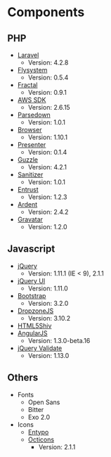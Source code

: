 # Components

## PHP

- [Laravel](http://laravel.com)
	- Version: 4.2.8
- [Flysystem](http://flysystem.thephpleague.com/)
	- Version: 0.5.4
- [Fractal](http://fractal.thephpleague.com/)
	- Version: 0.9.1
- [AWS SDK](https://aws.amazon.com/sdkforphp/)
	- Version: 2.6.15
- [Parsedown](http://parsedown.org/)
	- Version: 1.0.1
- [Browser](https://github.com/Ikimea/Browser)
	- Version: 1.10.1
- [Presenter](https://github.com/laracasts/Presenter)
	- Version: 0.1.4
- [Guzzle](http://guzzlephp.org/)
	- Version: 4.2.1
- [Sanitizer](https://github.com/daylerees/sanitizer)
	- Version: 1.0.1
- [Entrust](https://github.com/Zizaco/entrust)
	- Version: 1.2.3
- [Ardent](https://github.com/laravelbook/ardent)
	- Version: 2.4.2
- [Gravatar](https://github.com/forxer/gravatar)
	- Version: 1.2.0

## Javascript

- [jQuery](http://jquery.com/)
	- Version: 1.11.1 (IE < 9), 2.1.1
- [jQuery UI](http://jqueryui.com/)
	- Version: 1.11.0
- [Bootstrap](http://getbootstrap.com)
	- Version: 3.2.0
- [DropzoneJS](http://www.dropzonejs.com/)
	- Version: 3.10.2
- [HTML5Shiv](https://code.google.com/p/html5shiv/)
- [AngularJS](https://angularjs.org/)
	- Version: 1.3.0-beta.16
- [jQuery Validate](http://jqueryvalidation.org/)
	- Version: 1.13.0

## Others

- Fonts
	- Open Sans
	- Bitter
	- Exo 2.0
- Icons
	- [Entypo](http://entypo.com/)
	- [Octicons](http://octicons.github.com/)
		- Version: 2.1.1
